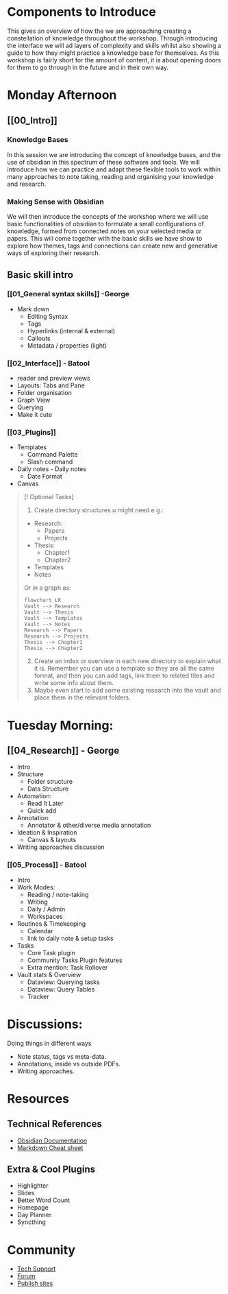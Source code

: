 # Components to Introduce

This gives an overview of how the we are approaching creating a constellation of knowledge throughout the workshop. Through introducing the interface we will ad layers of complexity and skills whilst also showing a guide to how they might practice a knowledge base for themselves. As this workshop is fairly short for the amount of content, it is about opening doors for them to go through in the future and in their own way.

# Monday Afternoon

## [[00_Intro]]

### Knowledge Bases
In this session we are introducing the concept of knowledge bases, and the use of obsidian in this spectrum of these software and tools. We will introduce how we can practice and adapt these flexible tools to work within  many approaches to note taking, reading and organising your knowledge and research. 

### Making Sense with Obsidian

We will then introduce the concepts of the workshop where we will use basic functionalities of obsidian to formulate a small configurations of knowledge, formed from connected notes on your selected media or papers. This will come together with the basic skills we have show to explore how themes, tags and connections can create new and generative ways of exploring their research. 
## Basic skill intro

### [[01_General syntax skills]] -George
- Mark down
	-  Editing Syntax
	- Tags
	- Hyperlinks (internal & external)
	- Callouts
	- Metadata / properties (light)
### [[02_Interface]] - Batool
- reader and preview views
- Layouts: Tabs and Pane
- Folder organisation
- Graph View
- Querying
- Make it cute
### [[03_Plugins]] 
- Templates
	- Command Palette
	- Slash command
- Daily notes - Daily notes
	- Date Format
- Canvas

> [! Optional Tasks]
> 1. Create directory structures u might need e.g.: 
> - Research:
> 	- Papers
> 	- Projects
> - Thesis:
> 	- Chapter1
> 	- Chapter2
> - Templates
> - Notes
> 
>Or in a graph as:
>```mermaid
>flowchart LR
>Vault --> Research
>Vault --> Thesis
>Vault --> Templates
>Vault --> Notes
>Research --> Papers
>Research --> Projects
>Thesis --> Chapter1
>Thesis --> Chapter2
>```
> 2. Create an index or overview in each new directory to explain what it is. Remember you can use a template so they are all the same format, and then you can add tags, link them to related files and write some info about them.
> 3. Maybe even start to add some existing research into the vault and place them in the relevant folders.


# Tuesday Morning:

## [[04_Research]] - George
- Intro
- Structure
	- Folder structure
	- Data Structure
- Automation:
	- Read It Later
	- Quick add
- Annotation:
	- Annotator & other/diverse media annotation
- Ideation & Inspiration
	- Canvas & layouts
- Writing approaches discussion
### [[05_Process]] - Batool
- Intro
- Work Modes:
	- Reading / note-taking 
	- Writing
	- Daily / Admin
	- Workspaces
- Routines & Timekeeping
	- Calendar
	- link to daily note & setup tasks
- Tasks 
	- Core Task plugin
	- Community Tasks Plugin features
	- Extra mention: Task Rollover
- Vault stats & Overview
	- Dataview: Querying tasks
	- Dataview: Query Tables
	-  Tracker

# Discussions:
Doing things in different ways
- Note status, tags vs meta-data.
- Annotations, inside vs outside PDFs.
- Writing approaches.
# Resources

## Technical References
- [Obsidian Documentation](https://help.obsidian.md/Home)
- [Markdown Cheat sheet](https://www.markdownguide.org/cheat-sheet/)
## Extra & Cool Plugins
- Highlighter
- Slides
- Better Word Count
- Homepage
- Day Planner
- Syncthing
# Community
- [Tech Support](https://help.obsidian.md/Help+and+support)
- [Forum](https://forum.obsidian.md)
- [Publish sites](https://www.are.na/marco-noris/obsidian-publish-websites)


